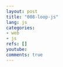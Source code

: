 ```yaml
---
layout: post
title: "008-loop-js"
lang: js
categories:
- web
- js
refs: []
youtube: 
comments: true
---
```


